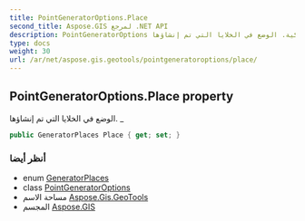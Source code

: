 ```yaml
---
title: PointGeneratorOptions.Place
second_title: Aspose.GIS لمرجع .NET API
description: PointGeneratorOptions ملكية. الوضع في الخلايا التي تم إنشاؤها. _
type: docs
weight: 30
url: /ar/net/aspose.gis.geotools/pointgeneratoroptions/place/
---
```

## PointGeneratorOptions.Place property

الوضع في الخلايا التي تم إنشاؤها. _

```csharp
public GeneratorPlaces Place { get; set; }
```

### أنظر أيضا

* enum [GeneratorPlaces](../../generatorplaces/)
* class [PointGeneratorOptions](../)
* مساحة الاسم [Aspose.Gis.GeoTools](../../pointgeneratoroptions/)
* المجسم [Aspose.GIS](../../../)


